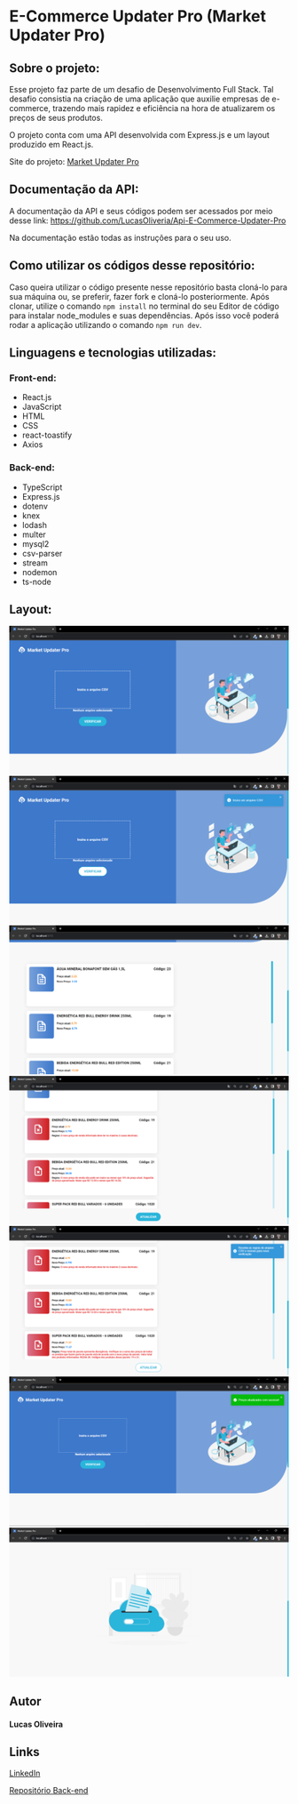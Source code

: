 # E-Commerce Updater Pro (Market Updater Pro)

## Sobre o projeto:

Esse projeto faz parte de um desafio de Desenvolvimento Full Stack. Tal desafio consistia na criação de uma aplicação que auxilie empresas de e-commerce, trazendo mais rapidez e eficiência na hora de atualizarem os preços de seus produtos.

O projeto conta com uma API desenvolvida com Express.js e um layout produzido em React.js. 

Site do projeto: <a href="https://market-updater-pro.netlify.app/" target="_blank">Market Updater Pro</a> 

## Documentação da API:

A documentação da API e seus códigos podem ser acessados por meio desse link: <a href="https://github.com/LucasOliveria/Api-E-Commerce-Updater-Pro" target="_blank">https://github.com/LucasOliveria/Api-E-Commerce-Updater-Pro</a>

Na documentação estão todas as instruções para o seu uso.

## Como utilizar os códigos desse repositório:

Caso queira utilizar o código presente nesse repositório basta cloná-lo para sua máquina ou, se preferir, fazer fork e cloná-lo posteriormente. Após clonar, utilize o comando ```npm install``` no terminal do seu Editor de código para instalar node_modules e suas dependências. Após isso você poderá rodar a aplicação utilizando o comando ```npm run dev```.

## Linguagens e tecnologias utilizadas:

### Front-end:
* React.js
* JavaScript
* HTML
* CSS
* react-toastify
* Axios

### Back-end:
* TypeScript
* Express.js
* dotenv
* knex
* lodash
* multer
* mysql2
* csv-parser
* stream
* nodemon
* ts-node

## Layout:
<img src="./images/selecione-arquivo.png" alt="">
<img src="./images/mensagem-insira-arquivo.png" alt="">
<img src="./images/conteudo-ok.png" alt="">
<img src="./images/conteudo-erros.png" alt="">
<img src="./images/mensagem-resolva-erros.png" alt="">
<img src="./images/att-concluida.png" alt="">
<img src="./images/sem-arquivo.png" alt="">

## Autor
#### Lucas Oliveira

## Links
<a href="https://www.linkedin.com/in/lucas-oliveira-5b8a5532/" target="_blank">LinkedIn</a>

<a href="https://github.com/LucasOliveria/Api-E-Commerce-Updater-Pro" target="_blank">Repositório Back-end</a> 